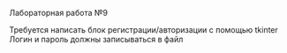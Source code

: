 Лабораторная работа №9

Требуется написать блок регистрации/авторизации с помощью tkinter
Логин и пароль должны записываться в файл
